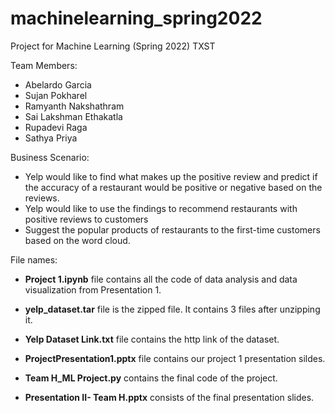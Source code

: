 # machinelearning_spring2022
Project for Machine Learning (Spring 2022) TXST

Team Members:
- Abelardo Garcia
- Sujan Pokharel
- Ramyanth Nakshathram
- Sai Lakshman Ethakatla
- Rupadevi Raga
- Sathya Priya

Business Scenario:
- Yelp would like to find what makes up the positive review and predict if the accuracy of a restaurant would be positive or negative based on the reviews.
- Yelp would like to use the findings to recommend restaurants with positive reviews to customers 
- Suggest the popular products of restaurants to the first-time customers based on the word cloud. 

File names:

- **Project 1.ipynb** file contains all the code of data analysis and data visualization from Presentation 1.

- **yelp_dataset.tar** file is the zipped file. It contains 3 files after unzipping it.

- **Yelp Dataset Link.txt** file contains the http link of the dataset.

- **ProjectPresentation1.pptx** file contains our project 1 presentation sildes.

- **Team H_ML Project.py** contains the final code of the project.

- **Presentation II- Team H.pptx** consists of the final presentation slides.
